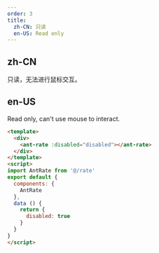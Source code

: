 ```yaml
---
order: 3
title:
  zh-CN: 只读
  en-US: Read only
---
```


## zh-CN

只读，无法进行鼠标交互。

## en-US

Read only, can't use mouse to interact.

```` html
<template>
  <div>
    <ant-rate :disabled="disabled"></ant-rate>
  </div>
</template>
<script>
import AntRate from '@/rate'
export default {
  components: {
    AntRate
  },
  data () {
    return {
      disabled: true
    }
  }
}
</script>
````
